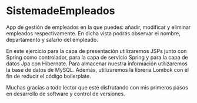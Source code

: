 # SistemadeEmpleados
App de gestión de empleados en la que puedes: añadir, modificar y eliminar empleados respectivamente. En dicha vista podrás observar el nombre, departamento y salario del empleado.

En este ejercicio para la capa de presentación utilizaremos JSPs junto con Spring como controlador, para la capa de servicio Spring y para la capa de datos Jpa con Hibernate. Para almacenar nuestra información utilizaremos la base de datos de MySQL. Además, utilizaremos la librería Lombok con el fin de reducir el código boilerplate.

Muchas gracias a todo lector que esté disfrutando con mis primeros pasos en desarrollo de software y control de versiones.
